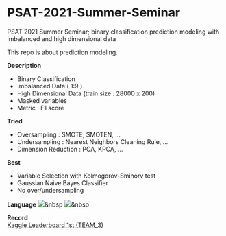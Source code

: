 # PSAT-2021-Summer-Seminar
PSAT 2021 Summer Seminar; binary classification prediction modeling with imbalanced and high dimensional data


This repo is about prediction modeling.

**Description**
 - Binary Classification
 - Imbalanced Data ( 1:9 )
 - High Dimensional Data (train size : 28000 x 200)
 - Masked variables
 - Metric : F1 score

**Tried**
- Oversampling : SMOTE, SMOTEN, ...
- Undersampling : Nearest Neighbors Cleaning Rule, ...
- Dimension Reduction : PCA, KPCA, ...

**Best**
- Variable Selection with Kolmogorov-Sminorv test
- Gaussian Naive Bayes Classifier
- No over/undersampling

**Language**
 <img src="https://img.shields.io/badge/R-276DC3?style=flat-square&logo=R&logoColor=white"/></a>&nbsp
  <img src="https://img.shields.io/badge/Python-3766AB?style=flat-square&logo=Python&logoColor=white"/></a>&nbsp


**Record**<br>
[Kaggle Leaderboard 1st (TEAM_3)](https://www.kaggle.com/c/p-sat-2021-summer-seminar/leaderboard)
